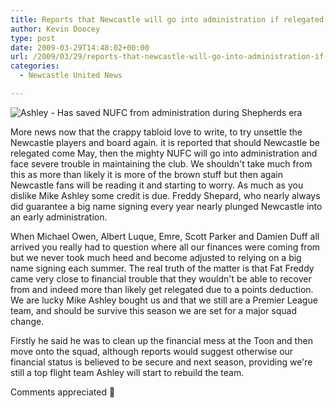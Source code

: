 ```yaml
---
title: Reports that Newcastle will go into administration if relegated
author: Kevin Doocey
type: post
date: 2009-03-29T14:48:02+00:00
url: /2009/03/29/reports-that-newcastle-will-go-into-administration-if-relegated/
categories:
  - Newcastle United News

---
```

![Ashley - Has saved NUFC from administration during Shepherds era](https://static.guim.co.uk/sys-images/Football/Pix/pictures/2008/05/07/mort360.jpg)

More news now that the crappy tabloid love to write, to try unsettle the Newcastle players and board again. it is reported that should Newcastle be relegated come May, then the mighty NUFC will go into administration and face severe trouble in maintaining the club. We shouldn't take much from this as more than likely it is more of the brown stuff but then again Newcastle fans will be reading it and starting to worry. As much as you dislike Mike Ashley some credit is due. Freddy Shepard, who nearly always did guarantee a big name signing every year nearly plunged Newcastle into an early administration.

When Michael Owen, Albert Luque, Emre, Scott Parker and Damien Duff all arrived you really had to question where all our finances were coming from but we never took much heed and become adjusted to relying on a big name signing each summer. The real truth of the matter is that Fat Freddy came very close to financial trouble that they wouldn't be able to recover from and indeed more than likely get relegated due to a points deduction. We are lucky Mike Ashley bought us and that we still are a Premier League team, and should be survive this season we are set for a major squad change.

Firstly he said he was to clean up the financial mess at the Toon and then move onto the squad, although reports would suggest otherwise our financial status is believed to be secure and next season, providing we're still a top flight team Ashley will start to rebuild the team.

Comments appreciated 🙂
